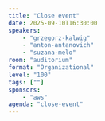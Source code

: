 ```yaml
---
title: "Close event"
date: 2025-09-10T16:30:00
speakers:
    - "grzegorz-kalwig"
    - "anton-antanovich"
    - "suzana-melo"
room: "auditorium"
format: "Organizational" 
level: "100"
tags: [""]
sponsors: 
    - "aws"
agenda: "close-event"
---
```

